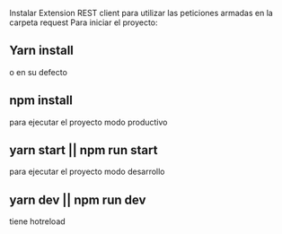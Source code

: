 Instalar Extension REST client para utilizar las peticiones armadas en la carpeta request
Para iniciar el proyecto:
## Yarn install
o en su defecto
## npm install

para ejecutar el proyecto modo productivo
## yarn start || npm run start

para ejecutar el proyecto modo desarrollo
## yarn dev || npm run dev
tiene hotreload